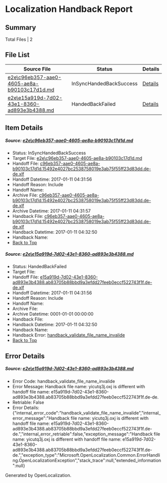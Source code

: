 # <a name='report-top'></a> Localization Handback Report

## Summary
 Total Files | 2

## File List
 Source File | Status | Details 
 ----------- | ------ | ------- 
 [e2e\c96eb357-aae0-4605-ae8a-b90103c17d1d.md](https://github.com/OpenLocalizationTestOrg/ol-test0/blob/bf909c024af9838571444093b1657eab735fcc64/e2e/c96eb357-aae0-4605-ae8a-b90103c17d1d.md) | InSyncHandedBackSuccess | [Details](#b15ca666f12ef901446f92766cacf4255b90219a5)
 [e2e\e15a919d-7d02-43e1-8360-ad893e3b4388.md](https://github.com/OpenLocalizationTestOrg/ol-test0/blob/c56c6dcc73ba48193fc193f842dd20b364f61c53/e2e/e15a919d-7d02-43e1-8360-ad893e3b4388.md) | HandedBackFailed | [Details](#a8946c9e8267063cdff2684a454c797074af6d817)

## Item Details
##### <a name='b15ca666f12ef901446f92766cacf4255b90219a5'></a> Source: [e2e\c96eb357-aae0-4605-ae8a-b90103c17d1d.md](https://github.com/OpenLocalizationTestOrg/ol-test0/blob/bf909c024af9838571444093b1657eab735fcc64/e2e/c96eb357-aae0-4605-ae8a-b90103c17d1d.md)
* Status: InSyncHandedBackSuccess
* Target File: [e2e\c96eb357-aae0-4605-ae8a-b90103c17d1d.md](https://github.com/OpenLocalizationTestOrg/ol-test0-dede/blob/bfd9b2e73b5d59076d4da112abdbed4647eaba66/e2e/c96eb357-aae0-4605-ae8a-b90103c17d1d.md)
* Handoff File: [c96eb357-aae0-4605-ae8a-b90103c17d1d.15492e4027bc2538758019e3ab75f55ff23d83dd.de-de.xlf](https://github.com/OpenLocalizationTestOrg/ol-test0-handoff/blob/61bf73248d0fa9858e3213f23d6ab403907b77a9/ol-handoff/OpenLocalizationTestOrg/ol-test0-dede/shujia/ht/c96eb357-aae0-4605-ae8a-b90103c17d1d.15492e4027bc2538758019e3ab75f55ff23d83dd.de-de.xlf)
* Handoff Datetime: 2017-01-11 04:31:56
* Handoff Reason: Include
* Handoff Name: 
* Archive File: [c96eb357-aae0-4605-ae8a-b90103c17d1d.15492e4027bc2538758019e3ab75f55ff23d83dd.de-de.xlf](https://github.com/OpenLocalizationTestOrg/ol-test0-handoff/blob/ee99dcfa9f8dd43dcd106262f169096eb9984af3/ol-archive/OpenLocalizationTestOrg/ol-test0-dede/shujia/ht/c96eb357-aae0-4605-ae8a-b90103c17d1d.15492e4027bc2538758019e3ab75f55ff23d83dd.de-de.xlf)
* Archive Datetime: 2017-01-11 04:31:57
* Handback File: [c96eb357-aae0-4605-ae8a-b90103c17d1d.15492e4027bc2538758019e3ab75f55ff23d83dd.de-de.xlf](https://github.com/OpenLocalizationTestOrg/ol-test0-handback/blob/27c439b53ac8652f38ebdf485652e923ade65020/ol-handback/OpenLocalizationTestOrg/ol-test0-dede/shujia/ht/c96eb357-aae0-4605-ae8a-b90103c17d1d.15492e4027bc2538758019e3ab75f55ff23d83dd.de-de.xlf)
* Handback Datetime: 2017-01-11 04:32:50
* Handback Name: 
* [Back to Top](#report-top)

##### <a name='a8946c9e8267063cdff2684a454c797074af6d817'></a> Source: [e2e\e15a919d-7d02-43e1-8360-ad893e3b4388.md](https://github.com/OpenLocalizationTestOrg/ol-test0/blob/c56c6dcc73ba48193fc193f842dd20b364f61c53/e2e/e15a919d-7d02-43e1-8360-ad893e3b4388.md)
* Status: HandedBackFailed
* Target File: 
* Handoff File: [e15a919d-7d02-43e1-8360-ad893e3b4388.ab83705b88bbd9a3efdd27feeb0eccf522743f1f.de-de.xlf](https://github.com/OpenLocalizationTestOrg/ol-test0-handoff/blob/61bf73248d0fa9858e3213f23d6ab403907b77a9/ol-handoff/OpenLocalizationTestOrg/ol-test0-dede/shujia/ht/e15a919d-7d02-43e1-8360-ad893e3b4388.ab83705b88bbd9a3efdd27feeb0eccf522743f1f.de-de.xlf)
* Handoff Datetime: 2017-01-11 04:31:56
* Handoff Reason: Include
* Handoff Name: 
* Archive File: 
* Archive Datetime: 0001-01-01 00:00:00
* Handback File: 
* Handback Datetime: 2017-01-11 04:32:50
* Handback Name: 
* Handback Error: [handback_validate_file_name_invalide](#a8946c9e8267063cdff2684a454c797074af6d817handback_validate_file_name_invalide)
* [Back to Top](#report-top)


## Error Details
##### <a name='a8946c9e8267063cdff2684a454c797074af6d817handback_validate_file_name_invalide'></a> Source: [e2e\e15a919d-7d02-43e1-8360-ad893e3b4388.md](#a8946c9e8267063cdff2684a454c797074af6d817)
* Error Code: handback_validate_file_name_invalide
* Error Message: Handback file name: yicutq3j.oxj is different with handoff file name: e15a919d-7d02-43e1-8360-ad893e3b4388.ab83705b88bbd9a3efdd27feeb0eccf522743f1f.de-de.
* Retriable: False
* Error Details: {"internal_error_code":"handback_validate_file_name_invalide","internal_error_message":"Handback file name: yicutq3j.oxj is different with handoff file name: e15a919d-7d02-43e1-8360-ad893e3b4388.ab83705b88bbd9a3efdd27feeb0eccf522743f1f.de-de.","internal_error_retriable":false,"exception_message":"Handback file name: yicutq3j.oxj is different with handoff file name: e15a919d-7d02-43e1-8360-ad893e3b4388.ab83705b88bbd9a3efdd27feeb0eccf522743f1f.de-de.","exception_type":"Microsoft.OpenLocalization.Common.ErrorHandling.OpenLocalizationException","stack_trace":null,"extended_information":null}


Generated by OpenLocalization.

